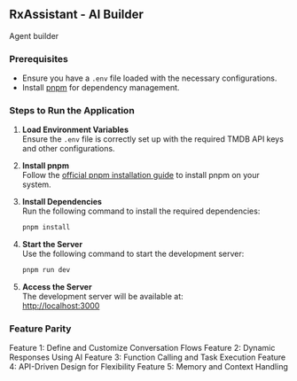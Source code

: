 ## RxAssistant - AI Builder

Agent builder

### Prerequisites

- Ensure you have a `.env` file loaded with the necessary configurations.
- Install [pnpm](https://pnpm.io/installation) for dependency management.

### Steps to Run the Application

1. **Load Environment Variables**  
   Ensure the `.env` file is correctly set up with the required TMDB API keys and other configurations.

2. **Install pnpm**  
   Follow the [official pnpm installation guide](https://pnpm.io/installation) to install pnpm on your system.

3. **Install Dependencies**  
   Run the following command to install the required dependencies:

   ```bash
   pnpm install
   ```

4. **Start the Server**  
   Use the following command to start the development server:

   ```bash
   pnpm run dev
   ```

5. **Access the Server**  
   The development server will be available at:  
   [http://localhost:3000](http://localhost:3000)

### Feature Parity

Feature 1: Define and Customize Conversation Flows
Feature 2: Dynamic Responses Using AI
Feature 3: Function Calling and Task Execution
Feature 4: API-Driven Design for Flexibility
Feature 5: Memory and Context Handling
